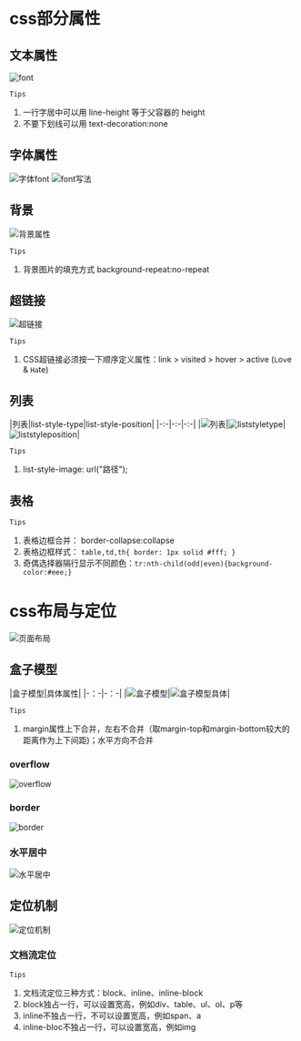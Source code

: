 # css部分属性

## 文本属性

![font](../img/font.PNG)

`Tips`

1. 一行字居中可以用 line-height 等于父容器的 height
2. <a>不要下划线可以用 text-decoration:none

## 字体属性

![字体font](../img/字体font.PNG)
![font写法](../img/font写法.PNG)

## 背景

![背景属性](../img/背景属性.PNG)

`Tips`

1. 背景图片的填充方式 background-repeat:no-repeat

## 超链接

![超链接](../img/超链接.PNG)

`Tips`

1. CSS超链接必须按一下顺序定义属性：link > visited > hover > active (`L`o`v`e & `Ha`te)

## 列表
|列表|list-style-type|list-style-position|
|-:-|-:-|-:-|
|![列表](../img/列表.PNG)|![liststyletype](../img/liststyletype.PNG)|![liststyleposition](../img/liststyleposition.PNG)|

`Tips`

1. list-style-image: url("路径");

## 表格

`Tips`

1. 表格边框合并： border-collapse:collapse
2. 表格边框样式： ```table,td,th{ border: 1px solid #fff; }```
3. 奇偶选择器隔行显示不同颜色：```tr:nth-child(odd|even){background-color:#eee;}```
	
# css布局与定位

![页面布局](../img/页面布局.PNG)

## 盒子模型

|盒子模型|具体属性|
|-：-|-：-|
|![盒子模型](../img/盒子模型.PNG)|![盒子模型具体](../img/盒子模型具体.PNG)|

`Tips`

1. margin属性上下合并，左右不合并（取margin-top和margin-bottom较大的距离作为上下间距)；水平方向不合并

### overflow

![overflow](../img/overflow.PNG) 

### border

![border](../img/border.PNG)

### 水平居中

![水平居中](../img/水平居中.PNG)

## 定位机制

![定位机制](../img/定位机制.PNG)

### 文档流定位

`Tips`

1. 文档流定位三种方式：block、inline、inline-block
2. block独占一行，可以设置宽高，例如div、table、ul、ol、p等
3. inline不独占一行，不可以设置宽高，例如span、a
4. inline-bloc不独占一行，可以设置宽高，例如img
